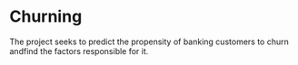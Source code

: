 # Churning
 
The project seeks to predict the propensity of banking customers to churn andfind the factors responsible for it.
